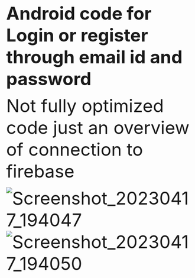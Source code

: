 <p><font size=30><b>Android code for Login or register through email id and password 
  </b><p>Not fully optimized code just an overview of connection to firebase
  
![Screenshot_20230417_194047](https://user-images.githubusercontent.com/91491358/232511212-b7ec222f-c26f-430d-9127-739dd6d82d9c.jpg )
![Screenshot_20230417_194050](https://user-images.githubusercontent.com/91491358/232511238-2fccb21a-1c36-4795-a287-4fc8db93b4c5.jpg)
